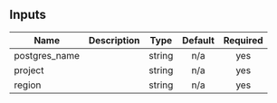 
<!-- BEGINNING OF PRE-COMMIT-TERRAFORM DOCS HOOK -->
## Inputs

| Name | Description | Type | Default | Required |
|------|-------------|:----:|:-----:|:-----:|
| postgres\_name |  | string | n/a | yes |
| project |  | string | n/a | yes |
| region |  | string | n/a | yes |

<!-- END OF PRE-COMMIT-TERRAFORM DOCS HOOK -->